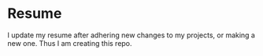 # Resume
I update my resume after adhering new changes to my projects, or making a new one. Thus I am creating this repo.
